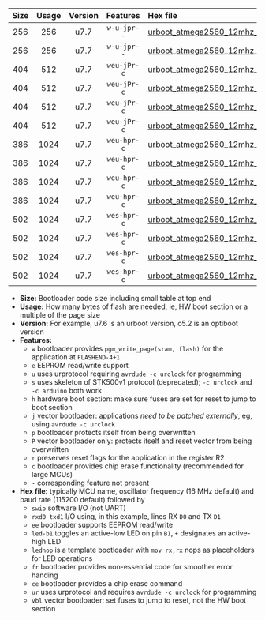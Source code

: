 |Size|Usage|Version|Features|Hex file|
|:-:|:-:|:-:|:-:|:--|
|256|256|u7.7|`w-u-jpr--`|[urboot_atmega2560_12mhz_230400bps_swio_rxd2_txd3_ur_vbl.hex](https://raw.githubusercontent.com/stefanrueger/urboot.hex/main/mcus/atmega2560/fcpu_12mhz/230400_bps/urboot_atmega2560_12mhz_230400bps_swio_rxd2_txd3_ur_vbl.hex)|
|256|256|u7.7|`w-u-jpr--`|[urboot_atmega2560_12mhz_230400bps_swio_rxe0_txe1_ur_vbl.hex](https://raw.githubusercontent.com/stefanrueger/urboot.hex/main/mcus/atmega2560/fcpu_12mhz/230400_bps/urboot_atmega2560_12mhz_230400bps_swio_rxe0_txe1_ur_vbl.hex)|
|404|512|u7.7|`weu-jPr-c`|[urboot_atmega2560_12mhz_230400bps_swio_rxd2_txd3_ee_led+b7_fr_ce_ur_vbl.hex](https://raw.githubusercontent.com/stefanrueger/urboot.hex/main/mcus/atmega2560/fcpu_12mhz/230400_bps/urboot_atmega2560_12mhz_230400bps_swio_rxd2_txd3_ee_led+b7_fr_ce_ur_vbl.hex)|
|404|512|u7.7|`weu-jPr-c`|[urboot_atmega2560_12mhz_230400bps_swio_rxd2_txd3_ee_lednop_fr_ce_ur_vbl.hex](https://raw.githubusercontent.com/stefanrueger/urboot.hex/main/mcus/atmega2560/fcpu_12mhz/230400_bps/urboot_atmega2560_12mhz_230400bps_swio_rxd2_txd3_ee_lednop_fr_ce_ur_vbl.hex)|
|404|512|u7.7|`weu-jPr-c`|[urboot_atmega2560_12mhz_230400bps_swio_rxe0_txe1_ee_led+b7_fr_ce_ur_vbl.hex](https://raw.githubusercontent.com/stefanrueger/urboot.hex/main/mcus/atmega2560/fcpu_12mhz/230400_bps/urboot_atmega2560_12mhz_230400bps_swio_rxe0_txe1_ee_led+b7_fr_ce_ur_vbl.hex)|
|404|512|u7.7|`weu-jPr-c`|[urboot_atmega2560_12mhz_230400bps_swio_rxe0_txe1_ee_lednop_fr_ce_ur_vbl.hex](https://raw.githubusercontent.com/stefanrueger/urboot.hex/main/mcus/atmega2560/fcpu_12mhz/230400_bps/urboot_atmega2560_12mhz_230400bps_swio_rxe0_txe1_ee_lednop_fr_ce_ur_vbl.hex)|
|386|1024|u7.7|`weu-hpr-c`|[urboot_atmega2560_12mhz_230400bps_swio_rxd2_txd3_ee_led+b7_fr_ce_ur.hex](https://raw.githubusercontent.com/stefanrueger/urboot.hex/main/mcus/atmega2560/fcpu_12mhz/230400_bps/urboot_atmega2560_12mhz_230400bps_swio_rxd2_txd3_ee_led+b7_fr_ce_ur.hex)|
|386|1024|u7.7|`weu-hpr-c`|[urboot_atmega2560_12mhz_230400bps_swio_rxd2_txd3_ee_lednop_fr_ce_ur.hex](https://raw.githubusercontent.com/stefanrueger/urboot.hex/main/mcus/atmega2560/fcpu_12mhz/230400_bps/urboot_atmega2560_12mhz_230400bps_swio_rxd2_txd3_ee_lednop_fr_ce_ur.hex)|
|386|1024|u7.7|`weu-hpr-c`|[urboot_atmega2560_12mhz_230400bps_swio_rxe0_txe1_ee_led+b7_fr_ce_ur.hex](https://raw.githubusercontent.com/stefanrueger/urboot.hex/main/mcus/atmega2560/fcpu_12mhz/230400_bps/urboot_atmega2560_12mhz_230400bps_swio_rxe0_txe1_ee_led+b7_fr_ce_ur.hex)|
|386|1024|u7.7|`weu-hpr-c`|[urboot_atmega2560_12mhz_230400bps_swio_rxe0_txe1_ee_lednop_fr_ce_ur.hex](https://raw.githubusercontent.com/stefanrueger/urboot.hex/main/mcus/atmega2560/fcpu_12mhz/230400_bps/urboot_atmega2560_12mhz_230400bps_swio_rxe0_txe1_ee_lednop_fr_ce_ur.hex)|
|502|1024|u7.7|`wes-hpr-c`|[urboot_atmega2560_12mhz_230400bps_swio_rxd2_txd3_ee_led+b7_fr_ce.hex](https://raw.githubusercontent.com/stefanrueger/urboot.hex/main/mcus/atmega2560/fcpu_12mhz/230400_bps/urboot_atmega2560_12mhz_230400bps_swio_rxd2_txd3_ee_led+b7_fr_ce.hex)|
|502|1024|u7.7|`wes-hpr-c`|[urboot_atmega2560_12mhz_230400bps_swio_rxd2_txd3_ee_lednop_fr_ce.hex](https://raw.githubusercontent.com/stefanrueger/urboot.hex/main/mcus/atmega2560/fcpu_12mhz/230400_bps/urboot_atmega2560_12mhz_230400bps_swio_rxd2_txd3_ee_lednop_fr_ce.hex)|
|502|1024|u7.7|`wes-hpr-c`|[urboot_atmega2560_12mhz_230400bps_swio_rxe0_txe1_ee_led+b7_fr_ce.hex](https://raw.githubusercontent.com/stefanrueger/urboot.hex/main/mcus/atmega2560/fcpu_12mhz/230400_bps/urboot_atmega2560_12mhz_230400bps_swio_rxe0_txe1_ee_led+b7_fr_ce.hex)|
|502|1024|u7.7|`wes-hpr-c`|[urboot_atmega2560_12mhz_230400bps_swio_rxe0_txe1_ee_lednop_fr_ce.hex](https://raw.githubusercontent.com/stefanrueger/urboot.hex/main/mcus/atmega2560/fcpu_12mhz/230400_bps/urboot_atmega2560_12mhz_230400bps_swio_rxe0_txe1_ee_lednop_fr_ce.hex)|

- **Size:** Bootloader code size including small table at top end
- **Usage:** How many bytes of flash are needed, ie, HW boot section or a multiple of the page size
- **Version:** For example, u7.6 is an urboot version, o5.2 is an optiboot version
- **Features:**
  + `w` bootloader provides `pgm_write_page(sram, flash)` for the application at `FLASHEND-4+1`
  + `e` EEPROM read/write support
  + `u` uses urprotocol requiring `avrdude -c urclock` for programming
  + `s` uses skeleton of STK500v1 protocol (deprecated); `-c urclock` and `-c arduino` both work
  + `h` hardware boot section: make sure fuses are set for reset to jump to boot section
  + `j` vector bootloader: applications *need to be patched externally*, eg, using `avrdude -c urclock`
  + `p` bootloader protects itself from being overwritten
  + `P` vector bootloader only: protects itself and reset vector from being overwritten
  + `r` preserves reset flags for the application in the register R2
  + `c` bootloader provides chip erase functionality (recommended for large MCUs)
  + `-` corresponding feature not present
- **Hex file:** typically MCU name, oscillator frequency (16 MHz default) and baud rate (115200 default) followed by
  + `swio` software I/O (not UART)
  + `rxd0 txd1` I/O using, in this example, lines RX `D0` and TX `D1`
  + `ee` bootloader supports EEPROM read/write
  + `led-b1` toggles an active-low LED on pin `B1`, `+` designates an active-high LED
  + `lednop` is a template bootloader with `mov rx,rx` nops as placeholders for LED operations
  + `fr` bootloader provides non-essential code for smoother error handing
  + `ce` bootloader provides a chip erase command
  + `ur` uses urprotocol and requires `avrdude -c urclock` for programming
  + `vbl` vector bootloader: set fuses to jump to reset, not the HW boot section
